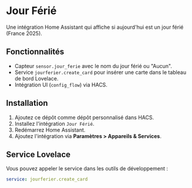 # Jour Férié

Une intégration Home Assistant qui affiche si aujourd'hui est un jour férié (France 2025).

## Fonctionnalités

- Capteur `sensor.jour_ferie` avec le nom du jour férié ou "Aucun".
- Service `jourferier.create_card` pour insérer une carte dans le tableau de bord Lovelace.
- Intégration UI (`config_flow`) via HACS.

## Installation

1. Ajoutez ce dépôt comme dépôt personnalisé dans HACS.
2. Installez l'intégration `Jour Férié`.
3. Redémarrez Home Assistant.
4. Ajoutez l'intégration via **Paramètres > Appareils & Services**.

## Service Lovelace

Vous pouvez appeler le service dans les outils de développement :

```yaml
service: jourferier.create_card

